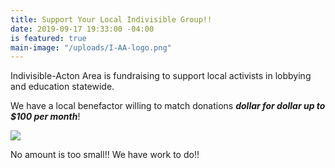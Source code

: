 ```yaml
---
title: Support Your Local Indivisible Group!!
date: 2019-09-17 19:33:00 -04:00
is featured: true
main-image: "/uploads/I-AA-logo.png"
---
```


Indivisible-Acton Area is fundraising to support local activists in lobbying and education statewide.

We have a local benefactor willing to match donations ***dollar for dollar up to $100 per month***!


[<img src="https://secure.actblue.com/goals/70268.png?size=large&style=dark"/>](https://secure.actblue.com/donate/indivisibleama411742968?refcode=thermometer)


No amount is too small!!  We have work to do!!

